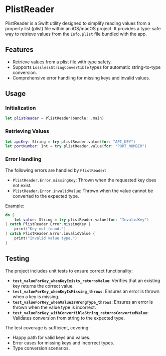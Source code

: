# PlistReader

PlistReader is a Swift utility designed to simplify reading values from a property list (plist) file within an iOS/macOS project. It provides a type-safe way to retrieve values from the `Info.plist` file bundled with the app.

## Features

- Retrieve values from a plist file with type safety.
- Supports `LosslessStringConvertible` types for automatic string-to-type conversion.
- Comprehensive error handling for missing keys and invalid values.

## Usage

### Initialization

```swift
let plistReader = PlistReader(bundle: .main)
```

### Retrieving Values

```swift
let apiKey: String = try plistReader.value(for: "API_KEY")
let portNumber: Int = try plistReader.value(for: "PORT_NUMBER")
```

### Error Handling

The following errors are handled by `PlistReader`:

- `PlistReader.Error.missingKey`: Thrown when the requested key does not exist.
- `PlistReader.Error.invalidValue`: Thrown when the value cannot be converted to the expected type.

Example:

```swift
do {
    let value: String = try plistReader.value(for: "InvalidKey")
} catch PlistReader.Error.missingKey {
    print("Key not found.")
} catch PlistReader.Error.invalidValue {
    print("Invalid value type.")
}
```

## Testing

The project includes unit tests to ensure correct functionality:

- **`test_valueForKey_whenKeyExists_returnsValue`**: Verifies that an existing key returns the correct value.
- **`test_valueForKey_whenKeyIsMissing_throws`**: Ensures an error is thrown when a key is missing.
- **`test_valueForKey_whenValueIsWrongType_throws`**: Ensures an error is thrown when the value type is incorrect.
- **`test_valueForKey_withConvertibleString_returnsConvertedValue`**: Validates conversion from string to the expected type.

The test coverage is sufficient, covering:

- Happy path for valid keys and values.
- Error cases for missing keys and incorrect types.
- Type conversion scenarios.

